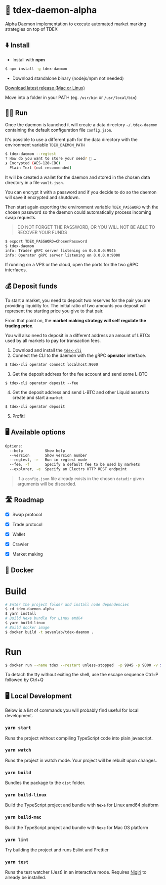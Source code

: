 # 💸 tdex-daemon-alpha
Alpha Daemon implementation to execute automated market marking strategies on top of TDEX


## ⬇️ Install

* Install with **npm**

```sh
$ npm install -g tdex-daemon
```

* Download standalone binary (nodejs/npm not needed)

[Download latest release (Mac or Linux)](https://github.com/Sevenlab/tdex-daemon-alpha/releases) 

Move into a folder in your PATH (eg. `/usr/bin` or `/usr/local/bin`)


## 🏃‍♀️ Run

Once the daemon is launched it will create a data directory `~/.tdex-daemon` containing the default configuration file `config.json`.

It's possible to use a different path for the data directory with the environment variable `TDEX_DAEMON_PATH`

```sh
$ tdex-daemon --regtest
? How do you want to store your seed? 🔑 … 
❯ Encrypted (AES-128-CBC)
  Plain Text (not recommended)
```

It will be created a wallet for the daemon and stored in the chosen data directory in a file `vault.json`.

You can encrypt it with a password and if you decide to do so the daemon will save it encrypted and shutdown.

Then start again exporting the environment variable `TDEX_PASSWORD` with the chosen password so the daemon could automatically process incoming swap requests. 
> DO NOT FORGET THE PASSWORD, OR YOU WILL NOT BE ABLE TO RECOVER YOUR FUNDS

```sh
$ export TDEX_PASSWORD=ChosenPassword
$ tdex-daemon
info: Trader gRPC server listening on 0.0.0.0:9945
info: Operator gRPC server listening on 0.0.0.0:9000
```

If running on a VPS or the cloud, open the ports for the two gRPC interfaces.

## 💰 Deposit funds

To start a market, you need to deposit two reserves for the pair you are providing liquidity for. 
The initial ratio of two amounts you deposit will represent the starting price you give to that pair. 

From that point on, the **market making strategy will self regulate the trading price**.

You will also need to deposit in a different address an amount of LBTCs used by all markets to pay for transaction fees.

1. Download and install the [`tdex-cli`](https://github.com/Sevenlab/tdex-cli) 
2. Connect the CLI to the daemon with the gRPC **operator** interface. 
```sh
$ tdex-cli operator connect localhost:9000
```
3. Get the deposit address for the fee account and send some L-BTC
```
$ tdex-cli operator deposit --fee
```
4. Get the deposit address and send L-BTC and other Liquid assets to create and start a `market`
```sh
$ tdex-cli operator deposit
```
5. Profit! 

## 🖥 Available options

```sh
Options:
  --help          Show help                                            
  --version       Show version number                                  
  --regtest, -r   Run in regtest mode                 
  --fee, -f       Specify a default fee to be used by markets
  --explorer, -e  Specify an Electrs HTTP REST endpoint                                         
```
> If a `config.json` file already exists in the chosen `datadir` given arguments will be discarded.

## 🛣 Roadmap

* [x] Swap protocol
* [x] Trade protocol
* [x] Wallet
* [x] Crawler
* [x] Market making


## 🐳 Docker


# Build 

```sh
# Enter the project folder and install node dependencies
$ cd tdex-daemon-alpha
$ yarn install
# Build Nexe bundle for Linux amd64 
$ yarn build-linux
# Build docker image
$ docker build -t sevenlab/tdex-daemon .
```

# Run 

```sh
$ docker run --name tdex --restart unless-stopped  -p 9945 -p 9000 -v $(pwd)/data:/root/.tdex-daemon -it sevenlab/tdex-daemon
```

To detach the tty without exiting the shell, use the escape sequence Ctrl+P followed by Ctrl+Q

## 🖥 Local Development

Below is a list of commands you will probably find useful for local development.

### `yarn start`

Runs the project without compiling TypeScript code into plain javascript.

### `yarn watch`

Runs the project in watch mode. Your project will be rebuilt upon changes.

### `yarn build`

Bundles the package to the `dist` folder.

### `yarn build-linux`

Build the TypeScript project and bundle with `Nexe` for Linux amd64 platform

### `yarn build-mac`

Build the TypeScript project and bundle with `Nexe` for Mac OS platform

### `yarn lint`

Try building the project and runs Eslint and Prettier

### `yarn test`

Runs the test watcher (Jest) in an interactive mode. Requires [Nigiri](https://nigiri.vulpem.com/#install) to already be installed.

